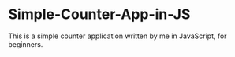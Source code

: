 # Simple-Counter-App-in-JS
This is a simple counter application written by me in JavaScript, for beginners.

